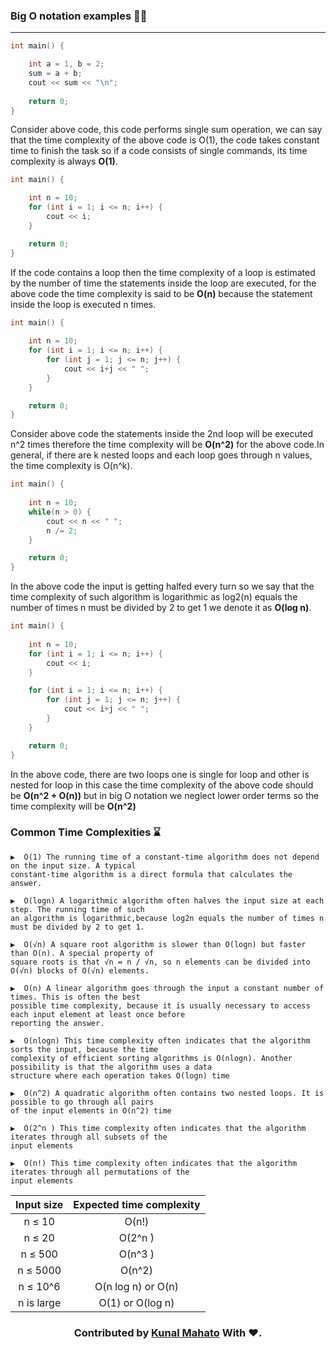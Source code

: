 ### Big O notation examples 🙇🏻
---

```c++
int main() {

    int a = 1, b = 2;
    sum = a + b;
    cout << sum << "\n";
    
    return 0;
}
```
Consider above code, this code performs single sum operation, we can say that the time complexity of the above code is O(1), the code takes constant time to finish the task so if a code consists of single commands, its time complexity is always **O(1)**. 

```c++
int main() {

    int n = 10;
    for (int i = 1; i <= n; i++) {
        cout << i;
    }

    return 0;
}
```
If the code contains a loop then the time complexity of a loop is estimated by the number of time the statements inside the loop are executed, for the above code the time complexity is said to be **O(n)** because the statement inside the loop is executed n times. 

```c++
int main() {
    
    int n = 10;
    for (int i = 1; i <= n; i++) {
        for (int j = 1; j <= n; j++) {
            cout << i+j << " ";
        }
    }

    return 0;
}
```
Consider above code the statements inside the 2nd loop will be executed n^2 times therefore the  time complexity will be **O(n^2)** for the above code.In general, if there are k nested loops and each loop goes through n values, the time complexity is O(n^k).

```c++
int main() {
    
    int n = 10;
    while(n > 0) {
        cout << n << " ";
        n /= 2;
    }

    return 0;
}
```
In the above code the input is getting halfed every turn so we say that the time complexity of such algorithm is logarithmic as log2(n) equals the number of times n must be divided by 2 to get 1 we denote it as **O(log n)**.

```c++
int main() {
    
    int n = 10;
    for (int i = 1; i <= n; i++) {
        cout << i;
    }

    for (int i = 1; i <= n; i++) {
        for (int j = 1; j <= n; j++) {
            cout << i+j << " ";
        }
    }

    return 0;
}
```
In the above code, there are two loops one is single for loop  and other is nested for loop in this case the time complexity of the above code should be **O(n^2 + O(n))** but in big O notation we neglect lower order terms so the time complexity will be **O(n^2)**



### Common Time Complexities ⌛
```
▶️  O(1) The running time of a constant-time algorithm does not depend on the input size. A typical 
constant-time algorithm is a direct formula that calculates the answer.

▶️  O(logn) A logarithmic algorithm often halves the input size at each step. The running time of such 
an algorithm is logarithmic,because log2n equals the number of times n must be divided by 2 to get 1.

▶️  O(√n) A square root algorithm is slower than O(logn) but faster than O(n). A special property of 
square roots is that √n = n / √n, so n elements can be divided into O(√n) blocks of O(√n) elements.

▶️  O(n) A linear algorithm goes through the input a constant number of times. This is often the best 
possible time complexity, because it is usually necessary to access each input element at least once before 
reporting the answer.

▶️  O(nlogn) This time complexity often indicates that the algorithm sorts the input, because the time 
complexity of efficient sorting algorithms is O(nlogn). Another possibility is that the algorithm uses a data
structure where each operation takes O(logn) time

▶️  O(n^2) A quadratic algorithm often contains two nested loops. It is possible to go through all pairs 
of the input elements in O(n^2) time

▶️  O(2^n ) This time complexity often indicates that the algorithm iterates through all subsets of the
input elements

▶️  O(n!) This time complexity often indicates that the algorithm iterates through all permutations of the 
input elements

```

|  Input size | Expected time complexity  |
| :------------: | :------------: |
| n ≤ 10 | O(n!) |
| n ≤ 20 | O(2^n )  |
| n  ≤ 500 | O(n^3 )  |
| n  ≤ 5000  | O(n^2)  |
| n  ≤ 10^6  |  O(n log n) or O(n) |
| n is large | O(1) or O(log n) |



<h3 align="center"> Contributed by <a href="https://github.com/KunalMahato11">Kunal Mahato</a> With ❤️.</h3>
 







